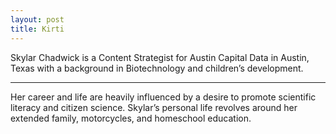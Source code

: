 ```yaml
---
layout: post
title: Kirti
---
```


Skylar Chadwick is a Content Strategist for Austin Capital Data in Austin, Texas with a background in Biotechnology and children’s development. 

-----

Her career and life are heavily influenced by a desire to promote scientific literacy and citizen science. Skylar’s personal life revolves around her extended family, motorcycles, and homeschool education.
